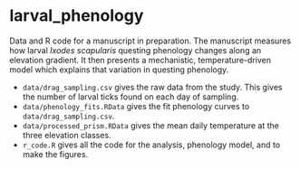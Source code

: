 # larval_phenology

Data and R code for a manuscript in preparation. The manuscript measures how larval _Ixodes scapularis_ questing phenology changes along an elevation gradient. It then presents a mechanistic, temperature-driven model which explains that variation in questing phenology.

 - `data/drag_sampling.csv` gives the raw data from the study. This gives the number of larval ticks found on each day of sampling.
- `data/phenology_fits.RData` gives the fit phenology curves to `data/drag_sampling.csv`. 
- `data/processed_prism.RData` gives the mean daily temperature at the three elevation classes. 
- `r_code.R` gives all the code for the analysis, phenology model, and to make the figures.
